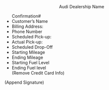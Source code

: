 <center>Audi Dealership Name</center><p>
<ul>Confirmation#
<li>Customer’s Name</li>
<li>Billing Address:</li>
<li>Phone Number</li>
<li>Scheduled Pick-up:</li>
<li>Actual Pick-up:</li>
<li>Scheduled Drop-Off</li>
<li>Starting Mileage</li>
<li>Ending Mileage</li>
<li>Starting Fuel Level</li>
<li>Ending Fuel level</li>
(Remove Credit Card Info)</ul><p>
(Append Signature)</p>


